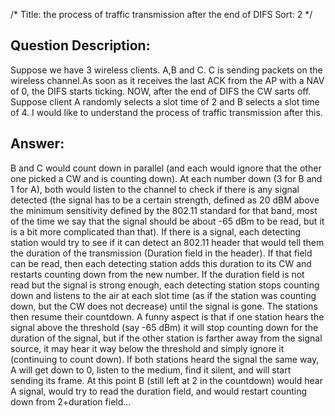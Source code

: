 /*
Title: the process of traffic transmission after the end of DIFS
Sort: 2
*/

## Question Description:
Suppose we have 3 wireless clients. A,B and C. C is sending packets on the wireless channel.As soon as it receives the last ACK from the AP with a NAV of 0, the DIFS starts ticking. NOW, after the end of DIFS the CW sarts off. Suppose client A randomly selects a slot time of 2 and B selects a slot time of 4. I would like to understand the process of traffic transmission after this.

## Answer:   
B and C would count down in parallel (and each would ignore that the other one picked a CW and is counting down). At each number down (3 for B and 1 for A), both would listen to the channel to check if there is any signal detected (the signal has to be a certain strength, defined as 20 dBM above the minimum sensitivity defined by the 802.11 standard for that band, most of the time we say that the signal should be about -65 dBm to be read, but it is a bit more complicated than that). If there is a signal, each detecting station would try to see if it can detect an 802.11 header that would tell them the duration of the transmission (Duration field in the header). If that field can be read, then each detecting station adds this duration to its CW and restarts counting down from the new number. If the duration field is not read but the signal is strong enough, each detecting station stops counting down and listens to the air at each slot time (as if the station was counting down, but the CW does not decrease) until the signal is gone. The stations then resume their countdown. A funny aspect is that if one station hears the signal above the threshold (say -65 dBm) it will stop counting down for the duration of the signal, but if the other station is farther away from the signal source, it may hear it way below the threshold and simply ignore it (continuing to count down).
If both stations heard the signal the same way, A will get down to 0, listen to the medium, find it silent, and will start sending its frame. At this point B (still left at 2 in the countdown) would hear A signal, would try to read the duration field, and would restart counting down from 2+duration field...

